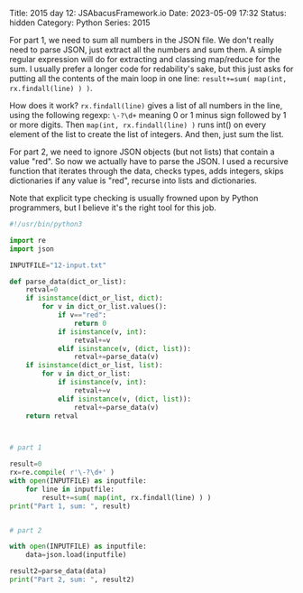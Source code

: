 Title: 2015 day 12: JSAbacusFramework.io
Date: 2023-05-09 17:32
Status: hidden
Category: Python
Series: 2015

For part 1, we need to sum all numbers in the JSON file. We don't really need to parse JSON,
just extract all the numbers and sum them. A simple regular expression will do for
extracting and classing map/reduce for the sum. I usually prefer a longer code for
redability's sake, but this just asks for putting all the contents of the main loop in
one line: `result+=sum( map(int, rx.findall(line) ) )`. 

How does it work? `rx.findall(line)` gives a list of all numbers in the line, using the following
regexp: `\-?\d+` meaning 0 or 1 minus sign followed by 1 or more digits. Then `map(int, rx.findall(line) )`
runs int() on every element of the list to create the list of integers. And then, just sum the list.

For part 2, we need to ignore JSON objects (but not lists) that contain a value "red".
So now we actually have to parse the JSON. I used a recursive function that iterates
through the data, checks types, adds integers, skips dictionaries if any value is "red",
recurse into lists and dictionaries.

Note that explicit type checking is usually frowned upon by Python programmers, but I
believe it's the right tool for this job.

```python
#!/usr/bin/python3

import re
import json

INPUTFILE="12-input.txt"

def parse_data(dict_or_list):
    retval=0
    if isinstance(dict_or_list, dict):
        for v in dict_or_list.values():
            if v=="red":
                return 0
            if isinstance(v, int):
                retval+=v
            elif isinstance(v, (dict, list)):
                retval+=parse_data(v)
    if isinstance(dict_or_list, list):
        for v in dict_or_list:
            if isinstance(v, int):
                retval+=v
            elif isinstance(v, (dict, list)):
                retval+=parse_data(v)
    return retval



# part 1

result=0
rx=re.compile( r'\-?\d+' )
with open(INPUTFILE) as inputfile:
    for line in inputfile:
        result+=sum( map(int, rx.findall(line) ) )
print("Part 1, sum: ", result)


# part 2

with open(INPUTFILE) as inputfile:
    data=json.load(inputfile)

result2=parse_data(data)
print("Part 2, sum: ", result2)
```